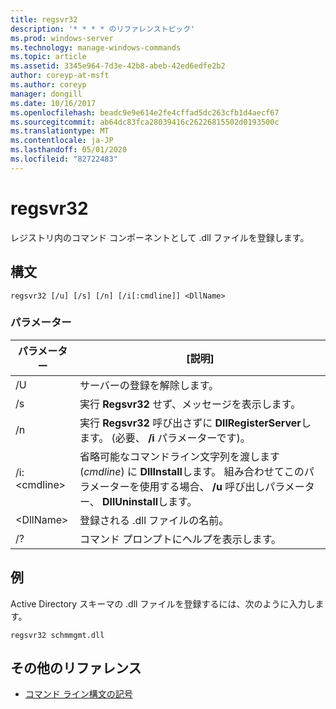 ```yaml
---
title: regsvr32
description: '* * * * のリファレンストピック'
ms.prod: windows-server
ms.technology: manage-windows-commands
ms.topic: article
ms.assetid: 3345e964-7d3e-42b8-abeb-42ed6edfe2b2
author: coreyp-at-msft
ms.author: coreyp
manager: dongill
ms.date: 10/16/2017
ms.openlocfilehash: beadc9e9e614e2fe4cffad5dc263cfb1d4aecf67
ms.sourcegitcommit: ab64dc83fca28039416c26226815502d0193500c
ms.translationtype: MT
ms.contentlocale: ja-JP
ms.lasthandoff: 05/01/2020
ms.locfileid: "82722483"
---
```

# <a name="regsvr32"></a>regsvr32



レジストリ内のコマンド コンポーネントとして .dll ファイルを登録します。



## <a name="syntax"></a>構文

```
regsvr32 [/u] [/s] [/n] [/i[:cmdline]] <DllName>
```

### <a name="parameters"></a>パラメーター

|パラメーター|[説明]|
|---------|-----------|
|/U|サーバーの登録を解除します。|
|/s|実行 **Regsvr32** せず、メッセージを表示します。|
|/n|実行 **Regsvr32** 呼び出さずに **DllRegisterServer**します。 (必要、 **/i** パラメーターです)。|
|/i:\<cmdline>|省略可能なコマンドライン文字列を渡します (*cmdline*) に **DllInstall**します。 組み合わせてこのパラメーターを使用する場合、 **/u** 呼び出しパラメーター、 **DllUninstall**します。|
|\<DllName>|登録される .dll ファイルの名前。|
|/?|コマンド プロンプトにヘルプを表示します。|

## <a name="examples"></a>例

Active Directory スキーマの .dll ファイルを登録するには、次のように入力します。
```
regsvr32 schmmgmt.dll
```

## <a name="additional-references"></a>その他のリファレンス

- [コマンド ライン構文の記号](command-line-syntax-key.md)